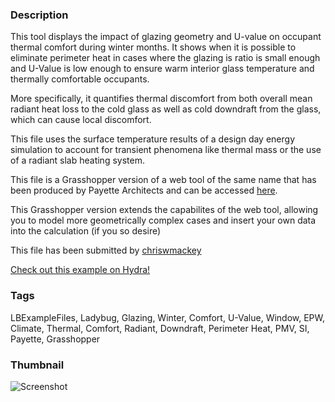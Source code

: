 ### Description 
This tool displays the impact of glazing geometry and U-value on occupant thermal comfort during winter months. It shows when it is possible to eliminate perimeter heat in cases where the glazing is ratio is small enough and U-Value is low enough to ensure warm interior glass temperature and thermally comfortable occupants.

More specifically, it quantifies thermal discomfort from both overall mean radiant heat loss to the cold glass as well as cold downdraft from the glass, which can cause local discomfort.

This file uses the surface temperature results of a design day energy simulation to account for transient phenomena like thermal mass or the use of a radiant slab heating system.

This file is a Grasshopper version of a web tool of the same name that has been produced by Payette Architects and can be accessed [here](http://www.payette.com/building-science/glazing-and-winter-comfort-tool/).

This Grasshopper version extends the capabilites of the web tool, allowing you to model more geometrically complex cases and insert your own data into the calculation (if you so desire)

This file has been submitted by [chriswmackey](https://github.com/chriswmackey)

[Check out this example on Hydra!](http://hydrashare.github.io/hydra/viewer?owner=chriswmackey&fork=hydra_2&id=Glazing_and_Winter_Comfort_Tool_with_Energy_Model)
### Tags 
LBExampleFiles, Ladybug, Glazing, Winter, Comfort, U-Value, Window, EPW, Climate, Thermal, Comfort, Radiant, Downdraft, Perimeter Heat, PMV, SI, Payette, Grasshopper
### Thumbnail 
![Screenshot](https://raw.githubusercontent.com/chriswmackey/hydra/master/Glazing_and_Winter_Comfort_Tool_with_Energy_Model/thumbnail.png)

